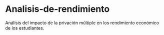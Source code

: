 # Analisis-de-rendimiento
Análisis del impacto de la privación múltiple en los rendimiento económico de los estudiantes.
